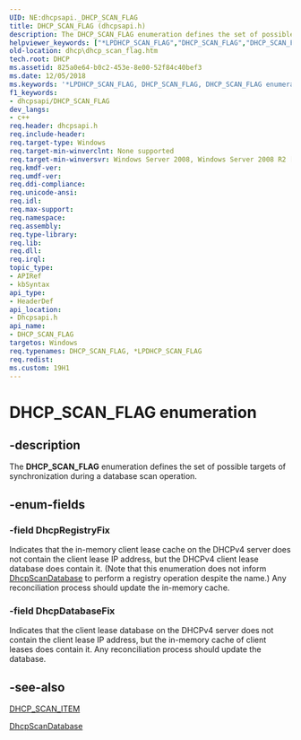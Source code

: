```yaml
---
UID: NE:dhcpsapi._DHCP_SCAN_FLAG
title: DHCP_SCAN_FLAG (dhcpsapi.h)
description: The DHCP_SCAN_FLAG enumeration defines the set of possible targets of synchronization during a database scan operation.
helpviewer_keywords: ["*LPDHCP_SCAN_FLAG","DHCP_SCAN_FLAG","DHCP_SCAN_FLAG enumeration [DHCP]","DhcpDatabaseFix","DhcpRegistryFix","LPDHCP_SCAN_FLAG","LPDHCP_SCAN_FLAG enumeration pointer [DHCP]","dhcp.dhcp_scan_flag","dhcpsapi/DHCP_SCAN_FLAG","dhcpsapi/DhcpDatabaseFix","dhcpsapi/DhcpRegistryFix","dhcpsapi/LPDHCP_SCAN_FLAG"]
old-location: dhcp\dhcp_scan_flag.htm
tech.root: DHCP
ms.assetid: 825a0e64-b0c2-453e-8e00-52f84c40bef3
ms.date: 12/05/2018
ms.keywords: '*LPDHCP_SCAN_FLAG, DHCP_SCAN_FLAG, DHCP_SCAN_FLAG enumeration [DHCP], DhcpDatabaseFix, DhcpRegistryFix, LPDHCP_SCAN_FLAG, LPDHCP_SCAN_FLAG enumeration pointer [DHCP], dhcp.dhcp_scan_flag, dhcpsapi/DHCP_SCAN_FLAG, dhcpsapi/DhcpDatabaseFix, dhcpsapi/DhcpRegistryFix, dhcpsapi/LPDHCP_SCAN_FLAG'
f1_keywords:
- dhcpsapi/DHCP_SCAN_FLAG
dev_langs:
- c++
req.header: dhcpsapi.h
req.include-header: 
req.target-type: Windows
req.target-min-winverclnt: None supported
req.target-min-winversvr: Windows Server 2008, Windows Server 2008 R2 [desktop apps only]
req.kmdf-ver: 
req.umdf-ver: 
req.ddi-compliance: 
req.unicode-ansi: 
req.idl: 
req.max-support: 
req.namespace: 
req.assembly: 
req.type-library: 
req.lib: 
req.dll: 
req.irql: 
topic_type:
- APIRef
- kbSyntax
api_type:
- HeaderDef
api_location:
- Dhcpsapi.h
api_name:
- DHCP_SCAN_FLAG
targetos: Windows
req.typenames: DHCP_SCAN_FLAG, *LPDHCP_SCAN_FLAG
req.redist: 
ms.custom: 19H1
---
```


# DHCP_SCAN_FLAG enumeration


## -description


The <b>DHCP_SCAN_FLAG</b> enumeration defines the set of possible targets of synchronization during a database scan operation.


## -enum-fields




### -field DhcpRegistryFix

Indicates that the in-memory client lease cache on the DHCPv4 server does not contain the client lease IP address, but the DHCPv4 client lease database does contain it. (Note that this enumeration does not inform <a href="https://docs.microsoft.com/previous-versions/windows/desktop/api/dhcpsapi/nf-dhcpsapi-dhcpscandatabase">DhcpScanDatabase</a> to perform a registry operation despite the name.) Any reconciliation process should update the in-memory cache.


### -field DhcpDatabaseFix

Indicates that the client lease database on the DHCPv4 server does not contain the client lease IP address, but the in-memory cache of client leases  does contain it. Any reconciliation process should update the database.


## -see-also




<a href="https://docs.microsoft.com/windows/desktop/api/dhcpsapi/ns-dhcpsapi-dhcp_scan_item">DHCP_SCAN_ITEM</a>



<a href="https://docs.microsoft.com/previous-versions/windows/desktop/api/dhcpsapi/nf-dhcpsapi-dhcpscandatabase">DhcpScanDatabase</a>
 

 

